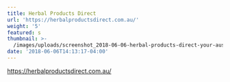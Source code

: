 ```yaml
---
title: Herbal Products Direct
url: 'https://herbalproductsdirect.com.au/'
weight: '5'
featured: s
thumbnail: >-
  /images/uploads/screenshot_2018-06-06-herbal-products-direct-your-australian-online-herbal-store.png
date: '2018-06-06T14:13:17-04:00'
---
```

https://herbalproductsdirect.com.au/
